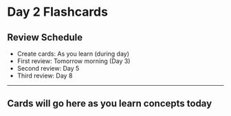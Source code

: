 # Day 2 Flashcards

## Review Schedule
- Create cards: As you learn (during day)
- First review: Tomorrow morning (Day 3)
- Second review: Day 5
- Third review: Day 8

---

## Cards will go here as you learn concepts today


